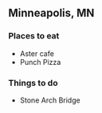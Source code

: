 ## Minneapolis, MN

### Places to eat
- Aster cafe
- Punch Pizza

### Things to do
- Stone Arch Bridge
